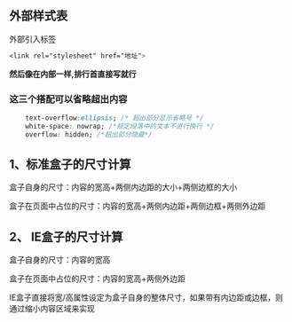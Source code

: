 ## 外部样式表

外部引入标签

```css
<link rel="stylesheet" href="地址">
```

**然后像在内部一样,排行首直接写就行**


### 这三个搭配可以省略超出内容

```css
    text-overflow:ellipsis; /* 超出部分显示省略号 */
    white-space: nowrap; /*规定段落中的文本不进行换行 */
    overflow: hidden; /*超出部分隐藏*/
```




## 1、标准盒子的尺寸计算

盒子自身的尺寸：内容的宽高+两侧内边距的大小+两侧边框的大小

盒子在页面中占位的尺寸：内容的宽高+两侧内边距+两侧边框+两侧外边距

## 2、 IE盒子的尺寸计算

盒子自身的尺寸：内容的宽高

盒子在页面中占位的尺寸：内容的宽高+两侧外边距

IE盒子直接将宽/高属性设定为盒子自身的整体尺寸，如果带有内边距或边框，则通过缩小内容区域来实现







